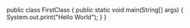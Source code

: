 public class FirstClass {
public static void main(String[] args) {
System.out.print("Hello World");
}
}
